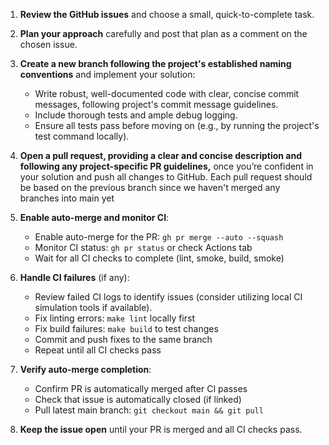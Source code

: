 1. **Review the GitHub issues** and choose a small, quick-to-complete task.
2. **Plan your approach** carefully and post that plan as a comment on the chosen issue.
3. **Create a new branch following the project's established naming conventions** and implement your solution:
    - Write robust, well-documented code with clear, concise commit messages, following project's commit message guidelines.
    - Include thorough tests and ample debug logging.
    - Ensure all tests pass before moving on (e.g., by running the project's test command locally).
4. **Open a pull request, providing a clear and concise description and following any project-specific PR guidelines,** once you’re confident in your solution and push all changes to GitHub. Each pull request should be based on the previous branch since we haven't merged any branches into main yet
5. **Enable auto-merge and monitor CI**:
   - Enable auto-merge for the PR: `gh pr merge --auto --squash`
   - Monitor CI status: `gh pr status` or check Actions tab
   - Wait for all CI checks to complete (lint, smoke, build, smoke)

6. **Handle CI failures** (if any):
   - Review failed CI logs to identify issues (consider utilizing local CI simulation tools if available).
   - Fix linting errors: `make lint` locally first
   - Fix build failures: `make build` to test changes
   - Commit and push fixes to the same branch
   - Repeat until all CI checks pass

7. **Verify auto-merge completion**:
   - Confirm PR is automatically merged after CI passes
   - Check that issue is automatically closed (if linked)  
   - Pull latest main branch: `git checkout main && git pull`

8. **Keep the issue open** until your PR is merged and all CI checks pass.
